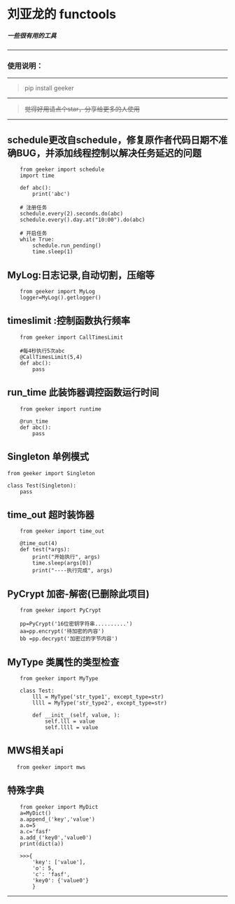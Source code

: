 
# 刘亚龙的 functools

##### 一些很有用的工具

------------



### 使用说明：

------------

> pip install geeker

------------


> ~~觉得好用请点个star，分享给更多的人使用~~
------------


## schedule更改自schedule，修复原作者代码日期不准确BUG，并添加线程控制以解决任务延迟的问题

		from geeker import schedule
		import time

		def abc():
		    print('abc')
		
		# 注册任务
		schedule.every(2).seconds.do(abc)
		schedule.every().day.at("10:00").do(abc)

		# 开启任务
		while True:
		    schedule.run_pending()
		    time.sleep(1)

## MyLog:日志记录,自动切割，压缩等

		from geeker import MyLog
		logger=MyLog().getlogger()
		


## timeslimit :控制函数执行频率

		from geeker import CallTimesLimit

		#每4秒执行5次abc
		@CallTimesLimit(5,4)
		def abc():
			pass
			

## run_time 此装饰器调控函数运行时间
        
        from geeker import runtime
        
        @run_time
        def abc():
            pass

##  Singleton 单例模式

    from geeker import Singleton
    
    class Test(Singleton):
        pass

##  time_out 超时装饰器

		from geeker import time_out

		@time_out(4)
		def test(*args):
		    print("开始执行", args)
		    time.sleep(args[0])
		    print("----执行完成", args)
		
##  PyCrypt 加密-解密(已删除此项目)

        from geeker import PyCrypt      
        
        pp=PyCrypt('16位密钥字符串..........')
        aa=pp.encrypt('待加密的内容') 
        bb =pp.decrypt('加密过的字节内容') 

##  MyType 类属性的类型检查

        from geeker import MyType  
        
        class Test:
            lll = MyType('str_type1', except_type=str)
            llll = MyType('str_type2', except_type=str)
        
            def __init__(self, value, ):
                self.lll = value
                self.llll = value
                
                
##  MWS相关api

       from geeker import mws


##  特殊字典

        from geeker import MyDict
        a=MyDict()
        a.append_('key','value')
        a.o=5
        a.c='fasf'
        a.add_('key0','value0')
        print(dict(a))
        
        >>>{
            'key': ['value'],
            'o': 5, 
            'c': 'fasf', 
            'key0': {'value0'}
            }
                
------------

